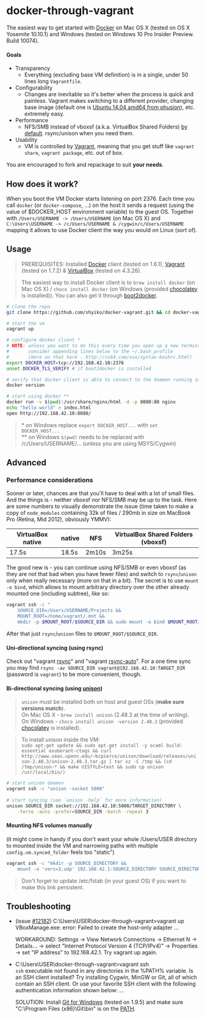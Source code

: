 # docker-through-vagrant

The easiest way to get started with [Docker](https://www.docker.com/) on Mac OS X (tested on OS X Yosemite 10.10.1) 
and Windows (tested on Windows 10 Pro Insider Preview. Build 10074).

#### Goals 
- Transparency 
    - Everything (excluding base VM definition) is in a single, under 50 lines long `Vagrantfile`. 
- Configurability
    - Changes are inevitable so it's better when the process is quick and painless. Vagrant makes switching to a 
    different provider, changing base image (default one is 
    [Ubuntu 14.04 amd64 from phusion](https://github.com/phusion/open-vagrant-boxes)), etc. extremely easy.    
- Performance  
    - NFS/SMB instead of vboxsf (a.k.a. VirtualBox Shared Folders) 
    [by default](http://mitchellh.com/comparing-filesystem-performance-in-virtual-machines). rsync/unison when you need them. 
- Usability
    - VM is controlled by [Vagrant](https://www.vagrantup.com/), meaning that you get stuff like `vagrant share`, 
    `vagrant package`, etc. out of box.

You are encouraged to fork and repackage to suit **your needs**.

## How does it work?

When you boot the VM Docker starts listening on port 2376. Each time you call `docker` (or `docker-compose`, ...) on the host
it sends a request (using the value of $DOCKER_HOST environment variable) to the guest OS. Together with `/Users/USERNAME ->
/Users/USERNAME` (on Mac OS X) and `C:\Users\USERNAME -> /c/Users/USERNAME & /cygwin/c/Users/USERNAME` mapping it allows
to use Docker client the way you would on Linux (sort of).

## Usage

> PREREQUISITES: Installed [Docker](https://docs.docker.com/installation/binaries/) client (tested on 1.6.1), [Vagrant](https://www.vagrantup.com/downloads.html) (tested on 1.7.2) & [VirtualBox](https://www.virtualbox.org/wiki/Downloads) (tested on 4.3.26).
 
> The easiest way to install Docker client is to `brew install docker` (on Mac OS X) /
`choco install docker` (on Windows (provided [chocolatey](https://chocolatey.org/) is installed)). 
You can also get it through [boot2docker](http://boot2docker.io/). 

```sh
# clone the repo  
git clone https://github.com/shyiko/docker-vagrant.git && cd docker-vagrant

# start the vm
vagrant up

# configure docker client *
# NOTE: unless you want to do this every time you open up a new terminal/tab -
#       consider appending lines below to the ~/.bash_profile
#       (more on that here - http://ss64.com/osx/syntax-bashrc.html)
export DOCKER_HOST=tcp://192.168.42.10:2376
unset DOCKER_TLS_VERIFY # if boot2docker is installed 

# verify that docker client is able to connect to the daemon running inside the vm
docker version

# start using docker **
docker run -v $(pwd):/usr/share/nginx/html -d -p 8080:80 nginx
echo "hello world" > index.html
open http://192.168.42.10:8080/
```

> \* on Windows replace `export DOCKER_HOST...` with `set DOCKER_HOST...`   
\** on Windows `$(pwd)` needs to be replaced with /c/Users/USERNAME/... (unless you are using MSYS/Cygwin)

## Advanced
 
### Performance considerations 

Sooner or later, chances are that you'll have to deal with a lot of small files. And the things is - neither vboxsf nor NFS/SMB 
may be up to the task. Here are some numbers to visually demonstrate the issue (time taken to make a copy of 
`node_modules` containing 32k of files / 290mb in size on MacBook Pro (Retina, Mid 2012), obviously YMMV):

| VirtualBox native | native | NFS   | VirtualBox Shared Folders (vboxsf) |
| ----------------- | ------ | ----- | ------ |
| 17.5s             | 18.5s  | 2m10s | 3m25s  |

The good new is - you can continue using NFS/SMB or even vboxsf (as they are not that bad when you have fewer files) and switch to 
`rsync`/`unison` only when really necessary (more on that in a bit). The secret is to use `mount -o bind`, which
allows to mount arbitrary directory over the other already mounted one (including subtree), like so:    

```sh
vagrant ssh -c "
    SOURCE_DIR=/Users/USERNAME/Projects &&
    MOUNT_ROOT=/home/vagrant/.mnt &&
    mkdir -p $MOUNT_ROOT/$SOURCE_DIR && sudo mount -o bind $MOUNT_ROOT/$SOURCE_DIR $SOURCE_DIR"        
``` 

After that just `rsync`/`unison` files to `$MOUNT_ROOT/$SOURCE_DIR`.

#### Uni-directional syncing (using rsync)

Check out "vagrant [rsync](https://docs.vagrantup.com/v2/cli/rsync.html)" and "vagrant [rsync-auto](https://docs.vagrantup.com/v2/cli/rsync-auto.html)". 
For a one time sync you may find `rsync -av SOURCE_DIR vagrant@192.168.42.10:TARGET_DIR` (password is `vagrant`) to be more convenient, though.

#### Bi-directional syncing (using [unison](https://www.cis.upenn.edu/~bcpierce/unison/index.html)) 

> `unison` must be installed both on host and guest OSs (**make sure versions match**).  
On Mac OS X - `brew install unison` (2.48.3 at the time of writing).   
On Windows - `choco install unison -version 2.48.3` (provided [chocolatey](https://chocolatey.org/) is installed).

> To install unison inside the VM:   
`sudo apt-get update && sudo apt-get install -y ocaml build-essential exuberant-ctags &&
curl http://www.seas.upenn.edu/~bcpierce/unison/download/releases/unison-2.48.3/unison-2.48.3.tar.gz | tar xz -C /tmp &&
(cd /tmp/unison-* && make UISTYLE=text && sudo cp unison /usr/local/bin/)`

```sh
# start unison daemon
vagrant ssh -c "unison -socket 5000"
 
# start syncing (see `unison -help` for more information)  
unison SOURCE_DIR socket://192.168.42.10:5000/TARGET_DIRECTORY \
    -terse -auto -prefer=SOURCE_DIR -batch -repeat 3
```

#### Mounting NFS volumes manually

(it might come in handy if you don't want your whole /Users/USER directory to mounted inside the VM and 
 narrowing paths with multiple `config.vm.synced_folder` feels too "static") 
 
```sh 
vagrant ssh -c "mkdir -p SOURCE_DIRECTORY && 
    mount -o 'vers=3,udp' 192.168.42.1:SOURCE_DIRECTORY SOURCE_DIRECTORY"
``` 

> Don't forget to update /etc/fstab (in your guest OS) if you want to make this link persistent.      

## Troubleshooting

* (issue [#12182](https://www.virtualbox.org/ticket/12182))
  C:\Users\USER\docker-through-vagrant>vagrant up  
  VBoxManage.exe: error: Failed to create the host-only adapter
  ...
  
  WORKAROUND: Settings -> View Network Connections -> Ethernet N ->
  Details... -> select "Internet Protocol Version 4 (TCP/IPv4)" -> Properties -> set "IP address" to 192.168.42.1. 
  Try vagrant up again.  

* C:\Users\USER\docker-through-vagrant>vagrant ssh  
  `ssh` executable not found in any directories in the %PATH% variable. Is an
  SSH client installed? Try installing Cygwin, MinGW or Git, all of which
  contain an SSH client. Or use your favorite SSH client with the following
  authentication information shown below:
  ...
  
  SOLUTION: Install [Git for Windows](http://git-scm.com/download/win) (tested on 1.9.5) and make sure 
  "C:\Program Files (x86)\Git\bin" is on the [PATH](http://www.computerhope.com/issues/ch000549.htm).
   
